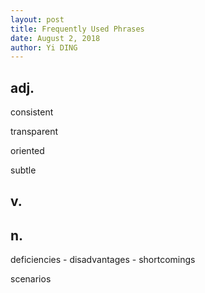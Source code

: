 ```yaml
---
layout: post
title: Frequently Used Phrases
date: August 2, 2018
author: Yi DING
---
```






## adj.

consistent

transparent

oriented

subtle



## v.



## n.

deficiencies - disadvantages - shortcomings

scenarios



